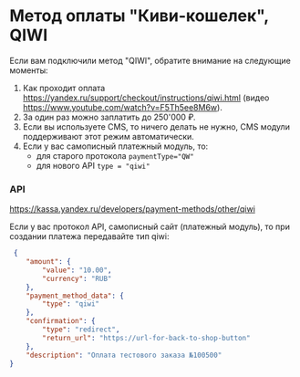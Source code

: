 Метод оплаты "Киви-кошелек", QIWI
=================================

Если вам подключили метод "QIWI", обратите внимание на следующие моменты:

1. Как проходит оплата https://yandex.ru/support/checkout/instructions/qiwi.html (видео https://www.youtube.com/watch?v=F5Th5ee8M6w).
2. За один раз можно заплатить до 250'000 ₽.
3. Если вы используете CMS, то ничего делать не нужно, CMS модули поддерживают этот режим автоматически.
4. Если у вас самописный платежный модуль, то:
   * для старого протокола `paymentType="QW"`
   * для нового API `type = "qiwi"`

### API

https://kassa.yandex.ru/developers/payment-methods/other/qiwi

Если у вас протокол API, самописный сайт (платежный модуль), то при создании платежа передавайте тип qiwi:
```json
 {
    "amount": {
        "value": "10.00",
        "currency": "RUB"
    },
    "payment_method_data": {
        "type": "qiwi"
    },
    "confirmation": {
        "type": "redirect",
        "return_url": "https://url-for-back-to-shop-button"
    },
    "description": "Оплата тестового заказа №100500"
}
```
